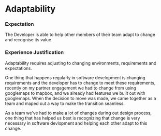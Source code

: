 # Adaptability

### Expectation
The Developer is able to help other members of their team adapt to change and recognise its value.

### Experience Justification
Adaptability requires adjusting to changing environments, requirements and expectations.

One thing that happens regularly in software development is changing requirements and the developer has to change to meet these requirements, recently on my partner engagement we had to change from using googlemaps to mapbox, and we already had features we built out with googlemaps. When the decision to move was made, we came together as a team and maped out a way to make the transition seamless. 

As a team we've had to make a lot of changes during out design process, one thing that has helped us best is recognizing that change is very necessary in software devlopment and helping each other adapt to this change.
